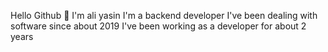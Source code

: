 Hello Github 👋 I'm ali yasin  I'm a backend developer I've been dealing with software since about 2019 I've been working as a developer for about 2 years

<!--
**aliyasinGKTRK/aliyasinGKTRK** is a ✨ _special_ ✨ repository because its `README.md` (this file) appears on your GitHub profile.

Here are some ideas to get you started:

- 🔭 I’m currently working on ...
- 🌱 I’m currently learning ...
- 👯 I’m looking to collaborate on ...
- 🤔 I’m looking for help with ...
- 💬 Ask me about ...
- 📫 How to reach me: ...
- 😄 Pronouns: ...
- ⚡ Fun fact: ...
-->
